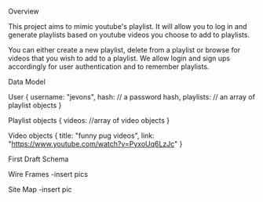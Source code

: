 Overview

This project aims to mimic youtube's playlist. It will allow you to log in and generate playlists based on youtube videos you choose to add to playlists. 

You can either create a new playlist, delete from a playlist or browse for videos that you wish to add to a playlist. We allow login and sign ups accordingly for user authentication and to remember playlists. 


Data Model

User {
  username: "jevons",
  hash: // a password hash,
  playlists: // an array of playlist objects
}


Playlist objects {
  videos: //array of video objects
}
	
Video objects {
  title: "funny pug videos",
  link: "https://www.youtube.com/watch?v=PyxoUq6LzJc"
}

First Draft Schema

Wire Frames
-insert pics

Site Map 
-insert pic

